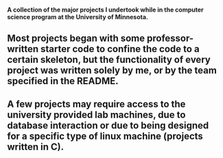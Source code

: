 #### A collection of the major projects I undertook while in the computer science program at the University of Minnesota. 
## Most projects began with some professor-written starter code to confine the code to a certain skeleton, but the functionality of every project was written solely by me, or by the team specified in the README.
## A few projects may require access to the university provided lab machines, due to database interaction or due to being designed for a specific type of linux machine (projects written in C).
